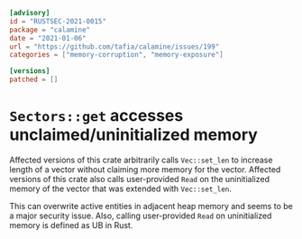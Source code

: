 ```toml
[advisory]
id = "RUSTSEC-2021-0015"
package = "calamine"
date = "2021-01-06"
url = "https://github.com/tafia/calamine/issues/199"
categories = ["memory-corruption", "memory-exposure"]

[versions]
patched = []
```

# `Sectors::get` accesses unclaimed/uninitialized memory

Affected versions of this crate arbitrarily calls `Vec::set_len` to increase length of a vector without claiming more memory for the vector. Affected versions of this crate
also calls user-provided `Read` on the uninitialized memory of the vector that was
extended with `Vec::set_len`.

This can overwrite active entities in adjacent heap memory and seems to be a major security issue. Also, calling user-provided `Read` on uninitialized memory is defined as UB in Rust.

